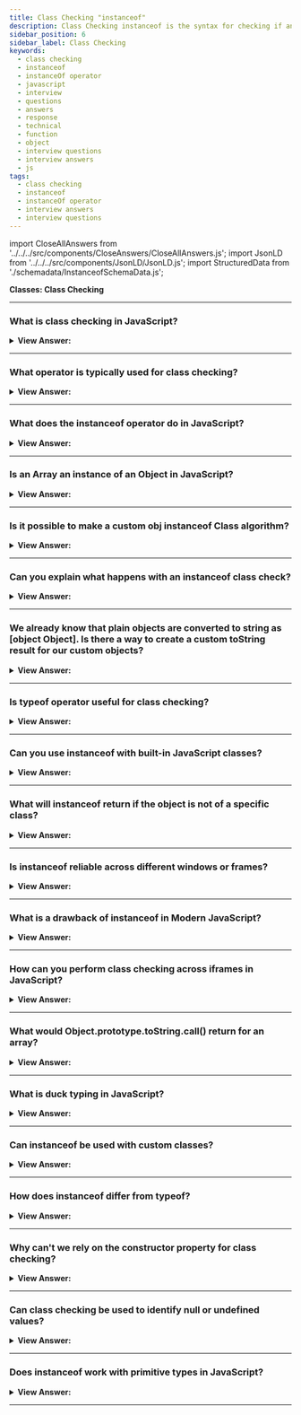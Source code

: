 ```yaml
---
title: Class Checking "instanceof"
description: Class Checking instanceof is the syntax for checking if an object is an instance of a class. The instanceof allows us to check if an object belongs to a  class.
sidebar_position: 6
sidebar_label: Class Checking
keywords:
  - class checking
  - instanceof
  - instanceOf operator
  - javascript
  - interview
  - questions
  - answers
  - response
  - technical
  - function
  - object
  - interview questions
  - interview answers
  - js
tags:
  - class checking
  - instanceof
  - instanceOf operator
  - interview answers
  - interview questions
---
```


import CloseAllAnswers from '../../../src/components/CloseAnswers/CloseAllAnswers.js';
import JsonLD from '../../../src/components/JsonLD/JsonLD.js';
import StructuredData from './schemadata/InstanceofSchemaData.js';

<JsonLD data={StructuredData} />

<head>
  <title>Class Checking instanceof | Frontend Phone Interview Answers</title>
</head>

**Classes: Class Checking**

<CloseAllAnswers />

---

### What is class checking in JavaScript?

<details>
  <summary><strong>View Answer:</strong></summary>
  <div>
  <div><strong>Interview Response:</strong> In JavaScript, classes are special functions that are used to create objects. Class checking typically refers to the practice of checking the type or constructor of an object to ensure it was instantiated from a specific class.
  </div><br />
  <div><strong className="codeExample">Code Example:</strong><br /><br />

  <div></div>

Let's say we have a `Car` class, and we want to confirm if a given object is an instance of `Car`. Here's how we might perform class checking in JavaScript:

```javascript
class Car {
    constructor(model, year) {
        this.model = model;
        this.year = year;
    }
}

// Create a new instance of Car
let myCar = new Car('Tesla Model 3', 2022);

// Check if myCar is an instance of Car
if (myCar instanceof Car) {
    console.log('myCar is an instance of Car');
} else {
    console.log('myCar is not an instance of Car');
}
```

In this example, `myCar instanceof Car` will return `true` because `myCar` was created as an instance of the `Car` class. So, the output of this code would be "myCar is an instance of Car".

---

:::note
This is a simple form of class checking. It is important to note that JavaScript is a prototype-based language, and class checking can become more complex when inheritance and other advanced features are used. But for most practical purposes, the `instanceof` operator will serve you well.
:::

  </div>
  </div>
</details>

---

### What operator is typically used for class checking?

<details>
  <summary><strong>View Answer:</strong></summary>
  <div>
  <div><strong>Interview Response:</strong> The `instanceof` operator is typically used in JavaScript for class checking. It checks the prototype chain for the constructor reference.
  </div><br />
  <div><strong className="codeExample">Code Example:</strong><br /><br />

  <div></div>

```js
const myArray = [1, 2, 3, 4, 5];
console.log(myArray instanceof Array);  // Returns true
```

  </div>
  </div>
</details>

---

### What does the instanceof operator do in JavaScript?

<details>
  <summary><strong>View Answer:</strong></summary>
  <div>
  <div><strong>Interview Response:</strong> The `instanceof` operator in JavaScript tests whether the prototype property of a constructor appears anywhere in the prototype chain of an object. In simpler terms, it checks if an object is an instance of a specific class or constructor.
</div><br />
  <div><strong>Technical Response:</strong> The instanceof operator allows us to check whether an object belongs to a certain class. It also takes inheritance into account. Such a check may be necessary in many cases, and it can be used for building a polymorphic function, the one that treats arguments differently depending on their type.
</div><br />
  <div><strong className="codeExample">Code Example:</strong><br /><br />

  <div></div>

```javascript
class Car {
    constructor(model, year) {
        this.model = model;
        this.year = year;
    }
}

class Bike {
    constructor(model, year) {
        this.model = model;
        this.year = year;
    }
}

let myCar = new Car('Tesla Model 3', 2022);
let myBike = new Bike('Yamaha MT-15', 2020);

console.log(myCar instanceof Car);  // Returns true
console.log(myCar instanceof Bike); // Returns false
console.log(myBike instanceof Car); // Returns false
console.log(myBike instanceof Bike); // Returns true
```

In this code:

- `myCar instanceof Car` checks if `myCar` is an instance of the `Car` class, and returns `true`.
- `myCar instanceof Bike` checks if `myCar` is an instance of the `Bike` class, and returns `false`.
- `myBike instanceof Car` checks if `myBike` is an instance of the `Car` class, and returns `false`.
- `myBike instanceof Bike` checks if `myBike` is an instance of the `Bike` class, and returns `true`.

As you can see, `instanceof` allows you to confirm the class of an object in JavaScript.

  </div>
  </div>
</details>

---

### Is an Array an instance of an Object in JavaScript?

<details>
  <summary><strong>View Answer:</strong></summary>
  <div>
  <div><strong>Interview Response:</strong> In JavaScript, arrays are a type of object and can be considered instances of the `Object` class. We can confirm this using the `instanceof` operator.
</div><br />
  <div><strong>Technical Response:</strong> Yes, an Array belongs to the Object class, because Array prototypically inherits from Object. At the base of JavaScript, all native objects like Array and even Function inherit from the Object class. The instanceof operator examines the prototype chain to render a result as true or false.
</div><br />
  <div><strong className="codeExample">Code Example:</strong><br /><br />

  <div></div>

```javascript
let myArray = [1, 2, 3, 4, 5];

console.log(myArray instanceof Array);  // Returns true
console.log(myArray instanceof Object); // Also returns true
```

In this code:

- `myArray instanceof Array` checks if `myArray` is an instance of the `Array` class, and returns `true`.
- `myArray instanceof Object` checks if `myArray` is an instance of the `Object` class, and also returns `true`.

As you can see, an Array is indeed considered an instance of an Object in JavaScript, due to JavaScript's object-based nature where almost everything is an object.

  </div>
  </div>
</details>

---

### Is it possible to make a custom obj instanceof Class algorithm?

<details>
  <summary><strong>View Answer:</strong></summary>
  <div>
  <div><strong>Interview Response:</strong> Yes, it is possible to customize the behavior of the `instanceof` operator in modern JavaScript (ES6 and beyond) using the `Symbol.hasInstance` method. This method is a static method that defines how an object should behave with the `instanceof` operator.
</div><br />
  <div><strong className="codeExample">Here's an example that demonstrates this:</strong><br /><br />

  <div></div>

```javascript
class MyCustomClass {
    static [Symbol.hasInstance](instance) {
        return Array.isArray(instance);
    }
}

const myArray = [1, 2, 3, 4, 5];
const myObject = {foo: 'bar'};

console.log(myArray instanceof MyCustomClass);  // Returns true
console.log(myObject instanceof MyCustomClass); // Returns false
```

In this code:

- We define a `MyCustomClass` class with a `Symbol.hasInstance` method.
- This method checks if the `instance` is an Array using the `Array.isArray` method.
- `myArray instanceof MyCustomClass` checks if `myArray` is an "instance" of `MyCustomClass` as per our custom definition, and returns `true` because `myArray` is an array.
- `myObject instanceof MyCustomClass` checks if `myObject` is an "instance" of `MyCustomClass` as per our custom definition, and returns `false` because `myObject` is not an array.

So, you can indeed customize the behavior of the `instanceof` operator in modern JavaScript. Note that this can lead to some surprising results, so use this feature with caution!

  </div>
  </div>
</details>

---

### Can you explain what happens with an instanceof class check?

<details>
  <summary><strong>View Answer:</strong></summary>
  <div>
  <div><strong>Interview Response:</strong> The obj instanceOf Class checks whether Class.prototype is equal to one of the prototypes in the obj prototype chain. If any answer is true, return true. If it does not reach true as a result and reaches the end of the chain, return false. The Class constructor itself does not participate in the check! Only the chain of prototypes and Class.prototype matters.
</div><br />
  <div><strong className="codeExample">Code Example:</strong><br /><br />

  <div></div>

```js
class Rabbit extends Animal {}

let rabbit = new Rabbit();
alert(rabbit instanceof Animal); // true

// rabbit.__proto__ === Rabbit.prototype
// rabbit.__proto__.__proto__ === Animal.prototype (match! return true)
```

  </div>
  </div>
</details>

---

### We already know that plain objects are converted to string as [object Object]. Is there a way to create a custom toString result for our custom objects?

<details>
  <summary><strong>View Answer:</strong></summary>
  <div>
  <div><strong>Interview Response:</strong> Yes, the behavior of Object toString can be customized using a special object property Symbol.toStringTag. The Symbol.toStringTag also works for environment-specific objects like the window and XMLHttpRequest objects.
</div><br />
  <div><strong className="codeExample">Code Example:</strong><br /><br />

  <div></div>

```js
let user = {
  [Symbol.toStringTag]: 'User',
};

alert({}.toString.call(user)); // [object User]

// toStringTag for the environment-specific object and class:
alert(window[Symbol.toStringTag]); // Window
alert(XMLHttpRequest.prototype[Symbol.toStringTag]); // XMLHttpRequest

alert({}.toString.call(window)); // [object Window]
alert({}.toString.call(new XMLHttpRequest())); // [object XMLHttpRequest]
```

  </div>
  </div>
</details>

---

### Is typeof operator useful for class checking?

<details>
  <summary><strong>View Answer:</strong></summary>
  <div>
  <div><strong>Interview Response:</strong> No, the `typeof` operator in JavaScript is not useful for class checking. It can check the type of a variable (e.g., 'string', 'number'), but it cannot check if an object is an instance of a specific class.
  </div>
  </div>
</details>

---

### Can you use instanceof with built-in JavaScript classes?

<details>
  <summary><strong>View Answer:</strong></summary>
  <div>
  <div><strong>Interview Response:</strong> Yes, the `instanceof` operator can be used with built-in JavaScript classes like `Array`, `String`, `Number`, `Date`, `Object` to check an object's type.
  </div><br />
  <div><strong className="codeExample">Code Example:</strong><br /><br />

  <div></div>

```js
let myDate = new Date();
console.log(myDate instanceof Date); // Returns true

let myArray = [1, 2, 3];
console.log(myArray instanceof Array); // Returns true
```

  </div>
  </div>
</details>

---

### What will instanceof return if the object is not of a specific class?

<details>
  <summary><strong>View Answer:</strong></summary>
  <div>
  <div><strong>Interview Response:</strong> The `instanceof` operator in JavaScript will return `false` if the object is not an instance of the specified class.
  </div><br />
  <div><strong className="codeExample">Code Example:</strong><br /><br />

  <div></div>

```js
class MyClass {}

let myInstance = new MyClass();
let myNumber = 5;

console.log(myInstance instanceof MyClass); // logs true
console.log(myNumber instanceof MyClass); // logs false
```

  </div>
  </div>
</details>

---

### Is instanceof reliable across different windows or frames?

<details>
  <summary><strong>View Answer:</strong></summary>
  <div>
  <div><strong>Interview Response:</strong> No, `instanceof` is not always reliable across different windows or frames, as each has its own execution environment and constructor instances. It can lead to unexpected results.
  </div><br />
  <div><strong className="codeExample">Code Example:</strong><br /><br />

  <div></div>

Here's an example that illustrates the potential issue with `instanceof` across different windows or frames.

```javascript
// Assume we have two windows or frames: window1 and window2
let array1 = window1.Array; 
let array2 = window2.Array;

let instance1 = new array1();
let instance2 = new array2();

console.log(instance1 instanceof array1); // logs true
console.log(instance2 instanceof array1); // logs false even though instance2 is an Array object
```

In this case, `instance2` is an instance of `Array`, but `instanceof` returns `false` because it's from a different window or frame.

  </div>
  </div>
</details>

---

### What is a drawback of instanceof in Modern JavaScript?

<details>
  <summary><strong>View Answer:</strong></summary>
  <div>
  <div><strong>Interview Response:</strong> A drawback of `instanceof` in modern JavaScript is that it doesn't work reliably with objects from different execution contexts (like iframes or different windows), which have their own global scope.
  </div><br />
  <div><strong className="codeExample">Code Example:</strong><br /><br />

  <div></div>

The following example demonstrates this drawback of `instanceof`. Consider two iframes, each with their own execution environment.

Assume we have two iframes with their separate JavaScript execution contexts:

```html
<iframe id="iframe1" srcdoc="<script>window.onload = function() { parent.array1 = new Array(); };</script>"></iframe>
<iframe id="iframe2" srcdoc="<script>window.onload = function() { parent.array2 = new Array(); };</script>"></iframe>
```

Then in the parent frame:

```javascript
window.onload = function() {
    console.log(array1 instanceof Array); // logs true
    console.log(array2 instanceof Array); // logs true
    console.log(array1 instanceof array2.constructor); // logs false
}
```

In the above code, `array1` and `array2` are both instances of `Array`, but `array1 instanceof array2.constructor` returns `false` because `array1` and `array2` were created in different execution contexts (iframes), each with its own `Array` constructor.

  </div>
  </div>
</details>

---

### How can you perform class checking across iframes in JavaScript?

<details>
  <summary><strong>View Answer:</strong></summary>
  <div>
  <div><strong>Interview Response:</strong> To perform class checking across iframes in modern JavaScript, you can use `Object.prototype.toString.call(instance)`. This method returns a string representing the object's class.

  </div><br />
  <div><strong className="codeExample">Code Example:</strong><br /><br />

  <div></div>

Here is a simple code example. Instead of using `instanceof`, you can use `Object.prototype.toString.call()` to perform class checking across iframes:

```javascript
<iframe id="iframe1" srcdoc="<script>window.onload = function() { parent.arrayFromIframe = new Array(); };</script>"></iframe>

<script>
window.onload = function() {
    console.log(Object.prototype.toString.call(arrayFromIframe) === '[object Array]'); // logs true
}
</script>
```

In the above example, even though `arrayFromIframe` was created in a different execution context (an iframe), `Object.prototype.toString.call(arrayFromIframe)` still correctly identifies it as an Array.

  </div>
  </div>
</details>

---

### What would Object.prototype.toString.call() return for an array?

<details>
  <summary><strong>View Answer:</strong></summary>
  <div>
  <div><strong>Interview Response:</strong> `Object.prototype.toString.call()` for an array in JavaScript would return "[object Array]". This string indicates that the object is an Array.
  </div>
  </div>
</details>

---

### What is duck typing in JavaScript?

<details>
  <summary><strong>View Answer:</strong></summary>
  <div>
  <div><strong>Interview Response:</strong> Duck typing in JavaScript is a programming concept where the semantics of an object are determined by its capabilities (methods and properties) rather than its class or inheritance hierarchy.
  </div><br />
  <div><strong className="codeExample">Code Example:</strong><br /><br />

  <div></div>

```javascript
let Duck = function() {};
Duck.prototype.quack = function() {
    console.log('Quack!');
};

let NotADuck = function() {};

let duck = new Duck();
let notADuck = new NotADuck();

function makeItQuack(possiblyADuck) {
    if (typeof possiblyADuck.quack === 'function') {
        possiblyADuck.quack();
    } else {
        console.log('This is not a duck!');
    }
}

makeItQuack(duck); // logs 'Quack!'
makeItQuack(notADuck); // logs 'This is not a duck!'
```

In this example, we don't care about the type of `possiblyADuck`. We only care that it has a `quack` method. This is the essence of duck typing: "If it quacks like a duck, it's a duck."

  </div>
  </div>
</details>

---

### Can instanceof be used with custom classes?

<details>
  <summary><strong>View Answer:</strong></summary>
  <div>
  <div><strong>Interview Response:</strong> Yes, the `instanceof` operator can be used with custom classes in JavaScript. It checks whether an object is an instance of a specific class.
  </div>
  </div>
</details>

---

### How does instanceof differ from typeof?

<details>
  <summary><strong>View Answer:</strong></summary>
  <div>
  <div><strong>Interview Response:</strong> In JavaScript, `instanceof` checks if an object is an instance of a specific class, while `typeof` returns a string indicating the type of the operand, like 'string', 'number', or 'object'.
  </div><br />
  <div><strong className="codeExample">Code Example:</strong><br /><br />

  <div></div>

```js
class MyClass {}

let myInstance = new MyClass();
let myNumber = 5;

console.log(myInstance instanceof MyClass); // logs true
console.log(myNumber instanceof MyClass); // logs false

console.log(typeof myInstance); // logs "object"
console.log(typeof myNumber); // logs "number"
```

  </div>
  </div>
</details>

---

### Why can't we rely on the constructor property for class checking?

<details>
  <summary><strong>View Answer:</strong></summary>
  <div>
  <div><strong>Interview Response:</strong> We can't always rely on the `constructor` property for class checking in JavaScript because it can be overwritten or it might be undefined if the object was created using `Object.create(null)`.
  </div>
  </div>
</details>

---

### Can class checking be used to identify null or undefined values?

<details>
  <summary><strong>View Answer:</strong></summary>
  <div>
  <div><strong>Interview Response:</strong> No, class checking methods like `instanceof` cannot be used to identify `null` or `undefined` values. Instead, you should directly compare the variable to `null` or `undefined`.
  </div>
  </div>
</details>

---

### Does instanceof work with primitive types in JavaScript?

<details>
  <summary><strong>View Answer:</strong></summary>
  <div>
  <div><strong>Interview Response:</strong> No, class checking methods like `instanceof` cannot be used to identify `null` or `undefined` values. Instead, you should directly compare the variable to `null` or `undefined`.
  </div>
  </div>
</details>

---
